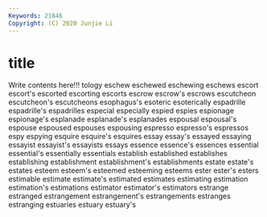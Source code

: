 ```yaml
---
Keywords: 21846
Copyright: (C) 2020 Junjie Li
---
```


# title

Write contents here!!!
tology 
eschew 
eschewed 
eschewing 
eschews 
escort 
escort's 
escorted 
escorting
escorts 
escrow 
escrow's 
escrows 
escutcheon 
escutcheon's 
escutcheons 
esophagus's 
esoteric 
esoterically
espadrille 
espadrille's 
espadrilles 
especial 
especially 
espied 
espies 
espionage 
espionage's 
esplanade
esplanade's 
esplanades 
espousal 
espousal's 
espouse 
espoused 
espouses 
espousing 
espresso 
espresso's
espressos 
espy 
espying 
esquire 
esquire's 
esquires 
essay 
essay's 
essayed 
essaying
essayist 
essayist's 
essayists 
essays 
essence 
essence's 
essences 
essential 
essential's 
essentially
essentials 
establish 
established 
establishes 
establishing 
establishment 
establishment's 
establishments 
estate 
estate's
estates 
esteem 
esteem's 
esteemed 
esteeming 
esteems 
ester 
ester's 
esters 
estimable
estimate 
estimate's 
estimated 
estimates 
estimating 
estimation 
estimation's 
estimations 
estimator 
estimator's
estimators 
estrange 
estranged 
estrangement 
estrangement's 
estrangements 
estranges 
estranging 
estuaries 
estuary
estuary's 
